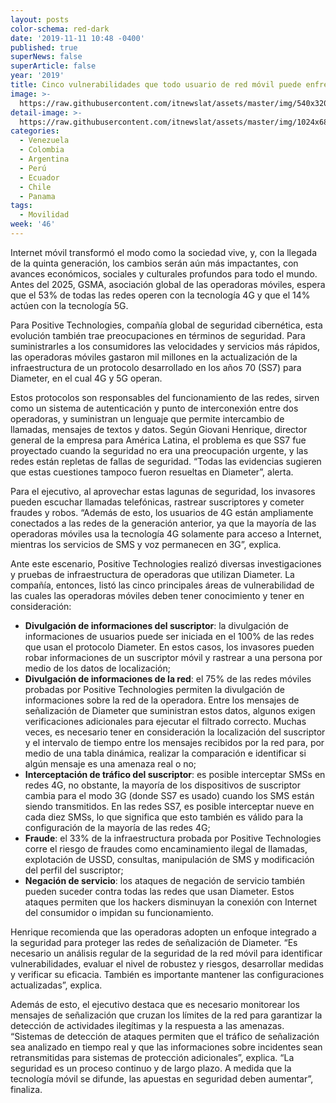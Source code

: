 ```yaml
---
layout: posts
color-schema: red-dark
date: '2019-11-11 10:48 -0400'
published: true
superNews: false
superArticle: false
year: '2019'
title: Cinco vulnerabilidades que todo usuario de red móvil puede enfrentar
image: >-
  https://raw.githubusercontent.com/itnewslat/assets/master/img/540x320/Usuario-5G-p.jpg
detail-image: >-
  https://raw.githubusercontent.com/itnewslat/assets/master/img/1024x680/Usuario-5G-g.jpg
categories:
  - Venezuela
  - Colombia
  - Argentina
  - Perú
  - Ecuador
  - Chile
  - Panama
tags:
  - Movilidad
week: '46'
---
```

Internet móvil transformó el modo como la sociedad vive, y, con la llegada de la quinta generación, los cambios serán aún más impactantes, con avances económicos, sociales y culturales profundos para todo el mundo. Antes del 2025, GSMA, asociación global de las operadoras móviles, espera que el 53% de todas las redes operen con la tecnología 4G y que el 14% actúen con la tecnología 5G.

Para Positive Technologies, compañía global de seguridad cibernética, esta evolución también trae preocupaciones en términos de seguridad. Para suministrarles a los consumidores las velocidades y servicios más rápidos, las operadoras móviles gastaron mil millones en la actualización de la infraestructura de un protocolo desarrollado en los años 70 (SS7) para Diameter, en el cual 4G y 5G operan. 

Estos protocolos son responsables del funcionamiento de las redes, sirven como un sistema de autenticación y punto de interconexión entre dos operadoras, y suministran un lenguaje que permite intercambio de llamadas, mensajes de textos y datos. Según Giovani Henrique, director general de la empresa para América Latina, el problema es que SS7 fue proyectado cuando la seguridad no era una preocupación urgente, y las redes están repletas de fallas de seguridad. “Todas las evidencias sugieren que estas cuestiones tampoco fueron resueltas en Diameter”, alerta.

Para el ejecutivo, al aprovechar estas lagunas de seguridad, los invasores pueden escuchar llamadas telefónicas, rastrear suscriptores y cometer fraudes y robos. “Además de esto, los usuarios de 4G están ampliamente conectados a las redes de la generación anterior, ya que la mayoría de las operadoras móviles usa la tecnología 4G solamente para acceso a Internet, mientras los servicios de SMS y voz permanecen en 3G”, explica.

Ante este escenario, Positive Technologies realizó diversas investigaciones y pruebas de infraestructura de operadoras que utilizan Diameter. La compañía, entonces, listó las cinco principales áreas de vulnerabilidad de las cuales las operadoras móviles deben tener conocimiento y tener en consideración: 

- **Divulgación de informaciones del suscriptor**: la divulgación de informaciones de usuarios puede ser iniciada en el 100% de las redes que usan el protocolo Diameter.  En estos casos, los invasores pueden robar informaciones de un suscriptor móvil y rastrear a una persona por medio de los datos de localización;
- **Divulgación de informaciones de la red**: el 75% de las redes móviles probadas por Positive Technologies permiten la divulgación de informaciones sobre la red de la operadora. Entre los mensajes de señalización de Diameter que suministran estos datos, algunos exigen verificaciones adicionales para ejecutar el filtrado correcto. Muchas veces, es necesario tener en consideración la localización del suscriptor y el intervalo de tiempo entre los mensajes recibidos por la red para, por medio de una tabla dinámica, realizar la comparación e identificar si algún mensaje es una amenaza real o no;
- **Interceptación de tráfico del suscriptor**: es posible interceptar SMSs en redes 4G, no obstante, la mayoría de los dispositivos de suscriptor cambia para el modo 3G (donde SS7 es usado) cuando los SMS están siendo transmitidos. En las redes SS7, es posible interceptar nueve en cada diez SMSs, lo que significa que esto también es válido para la configuración de la mayoría de las redes 4G;
- **Fraude**: el 33% de la infraestructura probada por Positive Technologies corre el riesgo de fraudes como encaminamiento ilegal de llamadas, explotación de USSD, consultas, manipulación de SMS y modificación del perfil del suscriptor;
- **Negación de servicio**: los ataques de negación de servicio también pueden suceder contra todas las redes que usan Diameter. Estos ataques permiten que los hackers disminuyan la conexión con Internet del consumidor o impidan su funcionamiento.

Henrique recomienda que las operadoras adopten un enfoque integrado a la seguridad para proteger las redes de señalización de Diameter. “Es necesario un análisis regular de la seguridad de la red móvil para identificar vulnerabilidades, evaluar el nivel de robustez y riesgos, desarrollar medidas y verificar su eficacia. También es importante mantener las configuraciones actualizadas”, explica.

Además de esto, el ejecutivo destaca que es necesario monitorear los mensajes de señalización que cruzan los límites de la red para garantizar la detección de actividades ilegítimas y la respuesta a las amenazas. “Sistemas de detección de ataques permiten que el tráfico de señalización sea analizado en tiempo real y que las informaciones sobre incidentes sean retransmitidas para sistemas de protección adicionales”, explica. “La seguridad es un proceso continuo y de largo plazo. A medida que la tecnología móvil se difunde, las apuestas en seguridad deben aumentar”, finaliza.
